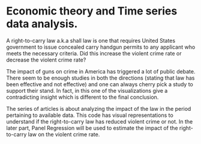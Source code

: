 # Economic theory and Time series data analysis.
A right-to-carry law a.k.a shall law is one that requires United States government to issue concealed carry handgun permits to any applicant who meets the necessary criteria. Did this increase the violent crime rate or decrease the violent crime rate?

The impact of guns on crime in America has triggered a lot of public debate. There seem to be enough studies in both the directions (stating that law has been effective and not effective) and one can always cherry pick a study to support their stand. In fact, in this  one of the visualizations give a contradicting insight which is different to the final conclusion.

The series of articles is about analyzing the impact of the law in the period pertaining to available data. This code has visual representations to understand if the right-to-carry law has reduced violent crime or not. In the later part, Panel Regression will be used to estimate the impact of the right-to-carry law on the violent crime rate.
